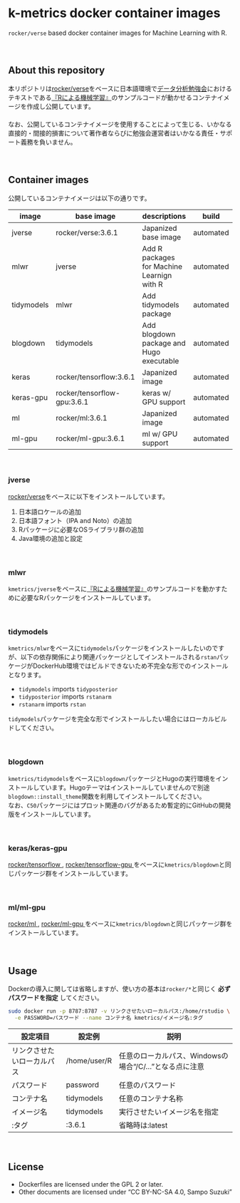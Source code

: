 k-metrics docker container images
================

`rocker/verse` based docker container images for Machine Learning with
R.

　

## About this repository

本リポジトリは[rocker/verse](https://hub.docker.com/r/rocker/verse)をベースに日本語環境で[データ分析勉強会](https://sites.google.com/site/kantometrics/2019)におけるテキストである[『Rによる機械学習』](https://www.shoeisha.co.jp/book/detail/9784798145112)のサンプルコードが動かせるコンテナイメージを作成し公開しています。  
　  
なお、公開しているコンテナイメージを使用することによって生じる、いかなる直接的・間接的損害について著作者ならびに勉強会運営者はいかなる責任・サポート義務を負いません。

　

## Container images

公開しているコンテナイメージは以下の通りです。

| image      | base image                  | descriptions                               | build     |
| ---------- | --------------------------- | ------------------------------------------ | --------- |
| jverse     | rocker/verse:3.6.1          | Japanized base image                       | automated |
| mlwr       | jverse                      | Add R packages for Machine Learnign with R | automated |
| tidymodels | mlwr                        | Add tidymodels package                     | automated |
| blogdown   | tidymodels                  | Add blogdown package and Hugo executable   | automated |
| keras      | rocker/tensorflow:3.6.1     | Japanized image                            | automated |
| keras-gpu  | rocker/tensorflow-gpu:3.6.1 | keras w/ GPU support                       | automated |
| ml         | rocker/ml:3.6.1             | Japanized image                            | automated |
| ml-gpu     | rocker/ml-gpu:3.6.1         | ml w/ GPU support                          | automated |

　

### jverse

[rocker/verse](https://hub.docker.com/r/rocker/verse)をベースに以下をインストールしています。

1.  日本語ロケールの追加
2.  日本語フォント（IPA and
Noto）の追加
3.  Rパッケージに必要なOSライブラリ群の追加
4.  Java環境の追加と設定

　

### mlwr

`kmetrics/jverse`をベースに[『Rによる機械学習』](https://www.shoeisha.co.jp/book/detail/9784798145112)のサンプルコードを動かすために必要なRパッケージをインストールしています。

　

### tidymodels

`kmetrics/mlwr`をベースに`tidymodels`パッケージをインストールしたいのですが、以下の依存関係により関連パッケージとしてインストールされる`rstan`パッケージがDockerHub環境ではビルドできないため不完全な形でのインストールとなります。

  - `tidymodels` imports `tidyposterior`  
  - `tidyposterior` imports `rstanarm`  
  - `rstanarm` imports
`rstan`

`tidymodels`パッケージを完全な形でインストールしたい場合にはローカルビルドしてください。

　

### blogdown

`kmetrics/tidymodels`をベースに`blogdown`パッケージとHugoの実行環境をインストールしています。Hugoテーマはインストールしていませんので別途`blogdown::install_theme`関数を利用してインストールしてください。  
なお、`C50`パッケージにはプロット関連のバグがあるため暫定的にGitHubの開発版をインストールしています。

　

### keras/keras-gpu

[rocker/tensorflow
<i class="fa fa-external-link"></i>](https://hub.docker.com/r/rocker/tensorflow),
[rocker/tensorflow-gpu
<i class="fa fa-external-link"></i>](https://hub.docker.com/r/rocker/tensorflow-gpu)
をベースに`kmetrics/blogdown`と同じパッケージ群をインストールしています。

　

### ml/ml-gpu

[rocker/ml
<i class="fa fa-external-link"></i>](https://hub.docker.com/r/rocker/ml),
[rocker/ml-gpu
<i class="fa fa-external-link"></i>](https://hub.docker.com/r/rocker/ml-gpu)
をベースに`kmetrics/blogdown`と同じパッケージ群をインストールしています。

　

## Usage

Dockerの導入に関しては省略しますが、使い方の基本は`rocker/*`と同じく **必ずパスワードを指定** してください。

``` bash
sudo docker run -p 8787:8787 -v リンクさせたいローカルパス:/home/rstudio \
  -e PASSWORD=パスワード --name コンテナ名 kmetrics/イメージ名:タグ
```

| 設定項目          | 設定例          | 説明                                |
| ------------- | ------------ | --------------------------------- |
| リンクさせたいローカルパス | /home/user/R | 任意のローカルパス、Windowsの場合“/C/…”となる点に注意 |
| パスワード         | password     | 任意のパスワード                          |
| コンテナ名         | tidymodels   | 任意のコンテナ名称                         |
| イメージ名         | tidymodels   | 実行させたいイメージ名を指定                    |
| :タグ           | :3.6.1       | 省略時は:latest                       |

　

## License

  - Dockerfiles are licensed under the GPL 2 or later.  
  - Other documents are licensed under “CC BY-NC-SA 4.0, Sampo Suzuki”
